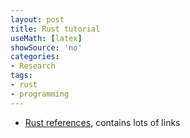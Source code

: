```yaml
---
layout: post
title: Rust tutorial
useMath: [latex]
showSource: 'no'
categories:
- Research
tags:
- rust
- programming
---
```



 - [Rust references][1], contains lots of links 





[1]: https://rust.zeef.com/harris.brakmic
